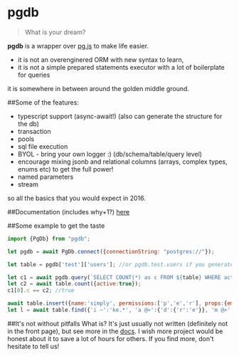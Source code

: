 # pgdb
> What is your dream?

**pgdb** is a wrapper over [pg.js](https://github.com/brianc/node-postgres) to make life easier.
- it is not an overenginered ORM with new syntax to learn, 
- it is not a simple prepared statements executor with a lot of boilerplate for queries 

it is somewhere in between around the golden middle ground.

##Some of the features:
- typescript support (async-await!) (also can generate the structure for the db)
- transaction
- pools
- sql file execution
- BYOL - bring your own logger :) (db/schema/table/query level)
- encourage mixing jsonb and relational columns (arrays, complex types, enums etc) to get the full power!
- named parameters
- stream

so all the basics that you would expect in 2016.

##Documentation (includes why+1?)
[here](http://pgdb.readthedocs.io/en/latest/)

##Some example to get the taste
```js
import {PgDb} from "pgdb";

let pgdb = await PgDb.connect({connectionString: "postgres://"});

let table = pgdb['test']['users']; //or pgdb.test.users if you generate the interface

let c1 = await pgdb.query(`SELECT COUNT(*) as c FROM ${table} WHERE active=:active`, {active:true});
let c2 = await table.count({active:true});
c1[0].c == c2; //true

await table.insert({name:'simply', permissions:['p','e','r'], props:{email:'f@e.ct'}});
let l = await table.find({'i ~':'ke.*', 'a @>':{'d':{'r':'e'}}, 'm @>':['!']}); 

```

##It's not without pitfalls
What is? It's just usually not written (definitely not in the front page), but see more in the [docs](http://pgdb.readthedocs.io/en/latest/).
I wish more project would be honest about it to save a lot of hours for others. If you find more,
don't hesitate to tell us!
